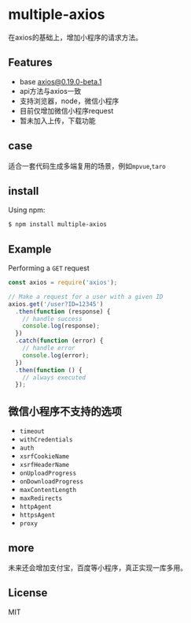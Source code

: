 # multiple-axios

在axios的基础上，增加小程序的请求方法。

## Features

- base axios@0.19.0-beta.1
- api方法与axios一致
- 支持浏览器，node，微信小程序
- 目前仅增加微信小程序request
- 暂未加入上传，下载功能

## case

适合一套代码生成多端复用的场景，例如`mpvue`,`taro`

## install

Using npm:

```bash
$ npm install multiple-axios
```

## Example

Performing a `GET` request

```js
const axios = require('axios');

// Make a request for a user with a given ID
axios.get('/user?ID=12345')
  .then(function (response) {
    // handle success
    console.log(response);
  })
  .catch(function (error) {
    // handle error
    console.log(error);
  })
  .then(function () {
    // always executed
  });
```

## 微信小程序不支持的选项

* `timeout`
* `withCredentials`
* `auth`
* `xsrfCookieName`
* `xsrfHeaderName`
* `onUploadProgress`
* `onDownloadProgress`
* `maxContentLength`
* `maxRedirects`
* `httpAgent`
* `httpsAgent`
* `proxy`


## more

未来还会增加支付宝，百度等小程序，真正实现一库多用。

## License

MIT
